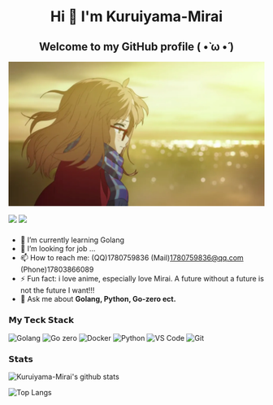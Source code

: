 <h1 align="center" >Hi 👏 I'm Kuruiyama-Mirai </h1>
<h2 align="center">Welcome to my GitHub profile ( •̀ ω •́ )</h2>

<p align="center">
  <a ><img src="mirai.webp" width="800" height="=400" alt="cnqs"></a>
</p>

[![](https://img.shields.io/badge/%40Kuruiyama-Mirai-black?style=flat&logo=Github&color=black)](https://github.com/Kuruiyama-Mirai)
[![](https://img.shields.io/badge/Bilibili-pink?style=flat&logo=bilibili)](https://space.bilibili.com/40713567)


### 
- 🌱 I’m currently learning Golang
- 🤔 I’m looking for job ...
- 📫 How to reach me: (QQ)1780759836 (Mail)1780759836@qq.com (Phone)17803866089
- ⚡ Fun fact: i love anime, especially love Mirai. A future without a future is not the future I want!!!
- 💬 Ask me about **Golang, Python, Go-zero ect.**
### 𝗠𝘆 𝗧𝗲𝗰𝗸 𝗦𝘁𝗮𝗰𝗸

![Golang](https://img.shields.io/badge/Golang-red?style=flat-square&logo=go)
![Go zero](https://img.shields.io/badge/Go%20zero-black?style=flat-square&logo=go%20zero)
![Docker](https://img.shields.io/badge/Docker-blue?style=flat-square&logo=docker)
![Python](https://img.shields.io/badge/Python-purple?style=flat-square&logo=python)
![VS Code](https://img.shields.io/badge/-VSCode-%23007ACC?style=flat-square&logo=visual-studio-code)
![Git](https://img.shields.io/badge/-Git-%23F05032?style=flat-square&logo=git&logoColor=%23ffffff)

### 𝗦𝘁𝗮𝘁𝘀

![Kuruiyama-Mirai's github stats](https://github-readme-stats.vercel.app/api?username=Kuruiyama-Mirai&show_icons=true&theme=panda)

![Top Langs](https://github-readme-stats.yxl76.vercel.app/api/top-langs/?username=Kuruiyama-Mirai&layout=compact&theme=panda)




<!--
**edisonlee55/edisonlee55** is a ✨ _special_ ✨ repository because its `README.md` (this file) appears on your GitHub profile.

Here are some ideas to get you started:

- 🔭 I’m currently working on ...
- 🌱 I’m currently learning ...
- 👯 I’m looking to collaborate on ...
- 🤔 I’m looking for help with ...
- 💬 Ask me about ...
- 📫 How to reach me: ...
- 😄 Pronouns: ...
- ⚡ Fun fact: ...
-->
